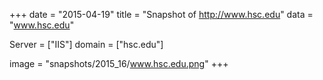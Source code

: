 
+++
date = "2015-04-19"
title = "Snapshot of http://www.hsc.edu"
data = "www.hsc.edu"

Server = ["IIS"]
domain = ["hsc.edu"]

  image = "snapshots/2015_16/www.hsc.edu.png"
+++
#
